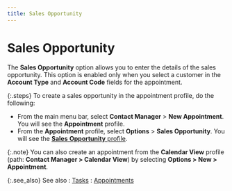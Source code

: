```yaml
---
title: Sales Opportunity
---
```


# Sales Opportunity


The **Sales Opportunity** option  allows you to enter the details of the sales opportunity. This option  is enabled only when you select a customer in the **Account 
 Type** and **Account Code** fields  for the appointment.


{:.steps}
To create a sales opportunity in the appointment  profile, do the following:

- From the main  menu bar, select **Contact Manager**  > **New Appointment**. You will  see the **Appointment** profile.
- From the **Appointment** profile, select **Options**  > **Sales Opportunity**. You will  see the [**Sales** **Opportunity**  profile]({{site.sp_chm}}/opportunity-management/create-a-sales-opportunity/the_sales_opportunity_profile.html).



{:.note}
You can also create an appointment from the  **Calendar View** profile (path:  **Contact Manager &gt; Calendar View**)  by selecting **Options &gt; New &gt; Appointment**.


{:.see_also}
See also
: [Tasks]({{site.cm_baseurl}}/tasks/task-details/task_information.html)
: [Appointments]({{site.cm_baseurl}}/appointments/appointment.html)
